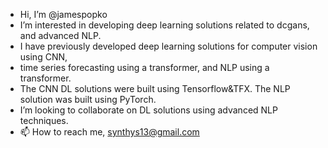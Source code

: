 -  Hi, I’m @jamespopko
- I’m interested in developing deep learning solutions related to dcgans, and advanced NLP.
- I have previously developed deep learning solutions for computer vision using CNN,
- time series forecasting using a transformer, and NLP using a transformer. 
- The CNN DL solutions were built using Tensorflow&TFX.  The NLP solution was built using PyTorch.
- I’m looking to collaborate on DL solutions using advanced NLP techniques.  
- 📫 How to reach me,  synthys13@gmail.com

<!---
jamespopko/jamespopko is a ✨ special ✨ repository because its `README.md` (this file) appears on your GitHub profile.
You can click the Preview link to take a look at your changes.
--->
